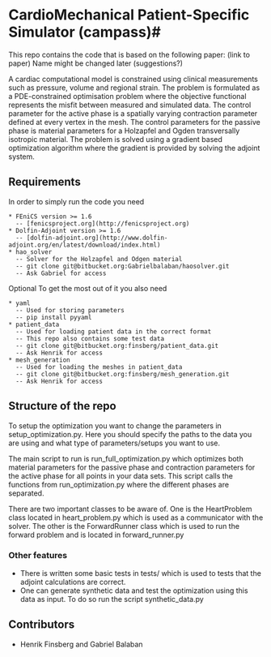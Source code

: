 # CardioMechanical Patient-Specific Simulator (campass)#

This repo contains the code that is based on the following paper: (link to paper)
Name might be changed later (suggestions?)

A cardiac computational model is constrained using clinical measurements such as pressure, volume and regional strain. The problem is formulated as a PDE-constrained optimisation problem where the objective functional represents the misfit between measured and simulated data. The control parameter for the active phase is a spatially varying contraction parameter defined at every vertex in the mesh. The control parameters for the passive phase is material parameters for a Holzapfel and Ogden transversally isotropic material. The problem is solved using a gradient based optimization algorithm where the gradient is provided by solving the adjoint system.

## Requirements ##
In order to simply run the code you need
```
* FEniCS version >= 1.6
  -- [fenicsproject.org](http://fenicsproject.org)
* Dolfin-Adjoint version >= 1.6
  -- [dolfin-adjoint.org](http://www.dolfin-adjoint.org/en/latest/download/index.html)
* hao_solver
  -- Solver for the Holzapfel and Odgen material
  -- git clone git@bitbucket.org:Gabrielbalaban/haosolver.git
  -- Ask Gabriel for access
```
Optional
To get the most out of it you also need
```
* yaml
  -- Used for storing parameters
  -- pip install pyyaml
* patient_data
  -- Used for loading patient data in the correct format
  -- This repo also contains some test data
  -- git clone git@bitbucket.org:finsberg/patient_data.git
  -- Ask Henrik for access
* mesh_generation
  -- Used for loading the meshes in patient_data
  -- git clone git@bitbucket.org:finsberg/mesh_generation.git
  -- Ask Henrik for access

```

## Structure of the repo ##

To setup the optimization you want to change the parameters 
in setup_optimization.py. Here you should specify the paths to the data
you are using and what type of parameters/setups you want to use. 

The main script to run is run_full_optimization.py which optimizes both
material parameters for the passive phase and contraction parameters for the
active phase for all points in your data sets. 
This script calls the functions from run_optimization.py where the different phases
are separated.

There are two important classes to be aware of. One is the HeartProblem class 
located in heart_problem.py which is used as a communicator with the solver.
The other is the ForwardRunner class which is used to run the forward problem
and is located in forward_runner.py

### Other features ###

* There is written some basic tests in tests/
which is used to tests that the adjoint calculations are correct.
* One can generate synthetic data and test the optimization using this data
as input. To do so run the script synthetic_data.py

## Contributors ##

* Henrik Finsberg and Gabriel Balaban